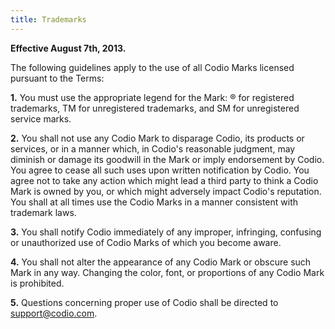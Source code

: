 ```yaml
---
title: Trademarks
---
```


**Effective August 7th, 2013.**

The following guidelines apply to the use of all Codio Marks licensed pursuant to the Terms:

**1.** You must use the appropriate legend for the Mark: ® for registered trademarks, TM for unregistered trademarks, and SM for unregistered service marks.

**2.** You shall not use any Codio Mark to disparage Codio, its products or services, or in a manner which, in Codio's reasonable judgment, may diminish or damage its goodwill in the Mark or imply endorsement by Codio. You agree to cease all such uses upon written notification by Codio. You agree not to take any action which might lead a third party to think a Codio Mark is owned by you, or which might adversely impact Codio's reputation. You shall at all times use the Codio Marks in a manner consistent with trademark laws.

**3.** You shall notify Codio immediately of any improper, infringing, confusing or unauthorized use of Codio Marks of which you become aware.

**4.** You shall not alter the appearance of any Codio Mark or obscure such Mark in any way. Changing the color, font, or proportions of any Codio Mark is prohibited.

**5.** Questions concerning proper use of Codio shall be directed to support@codio.com.
